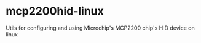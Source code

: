 mcp2200hid-linux
================

Utils for configuring and using Microchip's MCP2200 chip's HID device on linux
